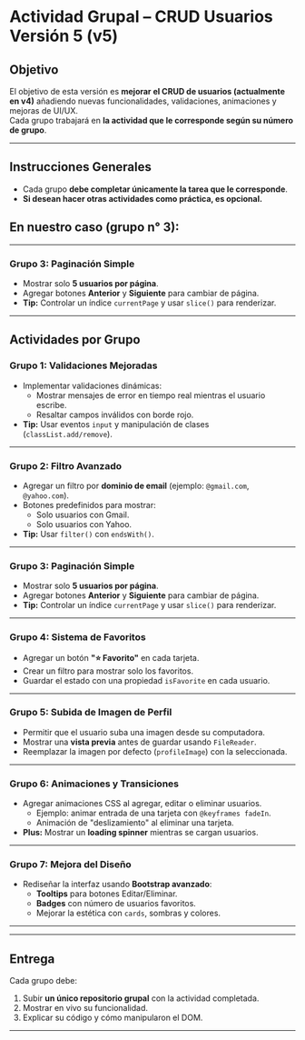 # **Actividad Grupal – CRUD Usuarios Versión 5 (v5)**

## **Objetivo**
El objetivo de esta versión es **mejorar el CRUD de usuarios (actualmente en v4)** añadiendo nuevas funcionalidades, validaciones, animaciones y mejoras de UI/UX.  
Cada grupo trabajará en **la actividad que le corresponde según su número de grupo**.

---

## **Instrucciones Generales**
- Cada grupo **debe completar únicamente la tarea que le corresponde**.  
- **Si desean hacer otras actividades como práctica, es opcional.**

## En nuestro caso (grupo n° 3):
---

### **Grupo 3: Paginación Simple**
- Mostrar solo **5 usuarios por página**.
- Agregar botones **Anterior** y **Siguiente** para cambiar de página.
- **Tip:** Controlar un índice `currentPage` y usar `slice()` para renderizar.

---




## **Actividades por Grupo**

### **Grupo 1: Validaciones Mejoradas**
- Implementar validaciones dinámicas:
  - Mostrar mensajes de error en tiempo real mientras el usuario escribe.
  - Resaltar campos inválidos con borde rojo.
- **Tip:** Usar eventos `input` y manipulación de clases (`classList.add/remove`).

---

### **Grupo 2: Filtro Avanzado**
- Agregar un filtro por **dominio de email** (ejemplo: `@gmail.com`, `@yahoo.com`).
- Botones predefinidos para mostrar:
  - Solo usuarios con Gmail.
  - Solo usuarios con Yahoo.
- **Tip:** Usar `filter()` con `endsWith()`.  

---

### **Grupo 3: Paginación Simple**
- Mostrar solo **5 usuarios por página**.
- Agregar botones **Anterior** y **Siguiente** para cambiar de página.
- **Tip:** Controlar un índice `currentPage` y usar `slice()` para renderizar.

---

### **Grupo 4: Sistema de Favoritos**
- Agregar un botón **"⭐ Favorito"** en cada tarjeta.
- Crear un filtro para mostrar solo los favoritos.
- Guardar el estado con una propiedad `isFavorite` en cada usuario.

---

### **Grupo 5: Subida de Imagen de Perfil**
- Permitir que el usuario suba una imagen desde su computadora.
- Mostrar una **vista previa** antes de guardar usando `FileReader`.
- Reemplazar la imagen por defecto (`profileImage`) con la seleccionada.

---

### **Grupo 6: Animaciones y Transiciones**
- Agregar animaciones CSS al agregar, editar o eliminar usuarios.
  - Ejemplo: animar entrada de una tarjeta con `@keyframes fadeIn`.
  - Animación de "deslizamiento" al eliminar una tarjeta.
- **Plus:** Mostrar un **loading spinner** mientras se cargan usuarios.

---

### **Grupo 7: Mejora del Diseño**
- Rediseñar la interfaz usando **Bootstrap avanzado**:
  - **Tooltips** para botones Editar/Eliminar.
  - **Badges** con número de usuarios favoritos.
  - Mejorar la estética con `cards`, sombras y colores.

---

---

## **Entrega**
Cada grupo debe:
1. Subir **un único repositorio grupal** con la actividad completada.
2. Mostrar en vivo su funcionalidad.
3. Explicar su código y cómo manipularon el DOM.
---
